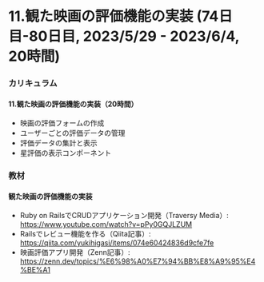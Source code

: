 # 11.観た映画の評価機能の実装 (74日目-80日目, 2023/5/29 - 2023/6/4, 20時間)

### カリキュラム
#### 11.観た映画の評価機能の実装（20時間）
- 映画の評価フォームの作成
- ユーザーごとの評価データの管理
- 評価データの集計と表示
- 星評価の表示コンポーネント

### 教材
#### 観た映画の評価機能の実装
- Ruby on RailsでCRUDアプリケーション開発（Traversy Media）: https://www.youtube.com/watch?v=pPy0GQJLZUM
- Railsでレビュー機能を作る（Qiita記事）: https://qiita.com/yukihigasi/items/074e60424836d9cfe7fe
- 映画評価アプリ開発（Zenn記事）: https://zenn.dev/topics/%E6%98%A0%E7%94%BB%E8%A9%95%E4%BE%A1